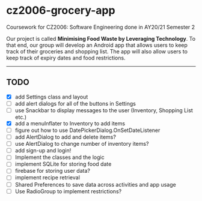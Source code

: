 # cz2006-grocery-app
Coursework for CZ2006: Software Engineering done in AY20/21 Semester 2

Our project is called **Minimising Food Waste by Leveraging Technology**. To that end, our group will develop an Android app that allows users to keep track of their groceries and shopping list. The app will also allow users to keep track of expiry dates and food restrictions.

---

## TODO
- [x] add Settings class and layout
- [ ] add alert dialogs for all of the buttons in Settings
- [ ] use Snackbar to display messages to the user (Inventory, Shopping List etc.)
- [x] add a menuInflater to Inventory to add items
- [ ] figure out how to use DatePickerDialog.OnSetDateListener
- [ ] add AlertDialog to add and delete items?
- [ ] use AlertDialog to change number of inventory items?
- [ ] add sign-up and login!
- [ ] Implement the classes and the logic
- [ ] implement SQLite for storing food date
- [ ] firebase for storing user data?
- [ ] implement recipe retrieval
- [ ] Shared Preferences to save data across activities and app usage
- [ ] Use RadioGroup to implement restrictions?
